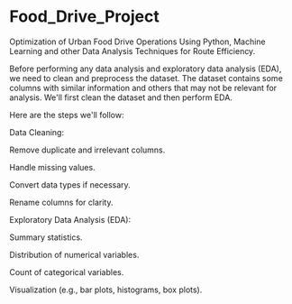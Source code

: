 # Food_Drive_Project
Optimization of Urban Food Drive Operations Using Python, Machine Learning and other Data Analysis Techniques for Route Efficiency.

Before performing any data analysis and exploratory data analysis (EDA), we need to clean and preprocess the dataset. The dataset contains some columns with similar information and others that may not be relevant for analysis. We'll first clean the dataset and then perform EDA.

Here are the steps we'll follow:

Data Cleaning:

Remove duplicate and irrelevant columns.

Handle missing values.

Convert data types if necessary.

Rename columns for clarity.

Exploratory Data Analysis (EDA):

Summary statistics.

Distribution of numerical variables.

Count of categorical variables.

Visualization (e.g., bar plots, histograms, box plots).
